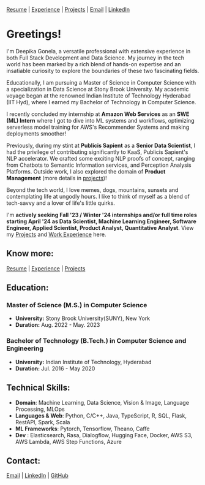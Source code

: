 [Resume](https://drive.google.com/file/d/1At305m3rSn5zuOt7-ZzUJ9BrtVHFJ1w4/view?usp=sharing) | [Experience](Experience.md#experience) | [Projects](projects.md#projects) | [Email](mailto:deepika.gonela@stonybrook.edu) | [LinkedIn](https://www.linkedin.com/in/deepika-gonela/) 

# Greetings!

I'm Deepika Gonela, a versatile professional with extensive experience in both Full Stack Development and Data Science. My journey in the tech world has been marked by a rich blend of hands-on expertise and an insatiable curiosity to explore the boundaries of these two fascinating fields.

Educationally, I am pursuing a Master of Science in Computer Science with a specialization in Data Science at Stony Brook University. My academic voyage began at the renowned Indian Institute of Technology Hyderabad (IIT Hyd), where I earned my Bachelor of Technology in Computer Science. 

I recently concluded my internship at **Amazon Web Services** as an **SWE (ML) Intern** where I got to dive into  ML systems and workflows, optimizing serverless model training for AWS's Recommender Systems and making deployments smoother! 

Previously, during my stint at **Publicis Sapient** as a **Senior Data Scientist**, I had the privilege of contributing significantly to KaaS, Publicis Sapient's NLP accelerator. We crafted some exciting NLP proofs of concept, ranging from Chatbots to Semantic Information services, and Perception Analysis Platforms. Outside work, I also explored the domain of **Product Management** (more details in [projects](projects.md#projects))! 

Beyond the tech world, I love memes, dogs, mountains, sunsets and contemplating life at ungodly hours. I like to think of myself as a blend of tech-savvy and a lover of life's little quirks. 

I'm **actively seeking Fall '23 / Winter '24 internships and/or full time roles starting April '24 as Data Scientist, Machine Learning Engineer, Software Engineer, Applied Scientist, Product Analyst, Quantitative Analyst**. View my [Projects](projects.md#projects) and [Work Experience](Experience.md#experience) here. 

## Know more:
[Resume](https://drive.google.com/file/d/1At305m3rSn5zuOt7-ZzUJ9BrtVHFJ1w4/view?usp=sharing) | [Experience](Experience.md#experience) | [Projects](projects.md#projects)


## Education:
### Master of Science (M.S.) in Computer Science
- **University:** Stony Brook University(SUNY), New York
- **Duration:** Aug. 2022 - May. 2023
  
### Bachelor of Technology (B.Tech.) in Computer Science and Engineering
- **University:** Indian Institute of Technology, Hyderabad
- **Duration:** Jul. 2016 - May 2020

## Technical Skills: 

- **Domain**: Machine Learning, Data Science, Vision & Image, Language Processing, MLOps
- **Languages & Web**: Python, C/C++, Java, TypeScript, R, SQL, Flask, RestAPI, Spark, Scala
- **ML Frameworks**: Pytorch, Tensorflow, Theano, Caffe
- **Dev** : Elasticsearch, Rasa, Dialogflow, Hugging Face, Docker, AWS S3, AWS Lambda, AWS Step Functions, Azure


## Contact:
[Email](mailto:hmuppa@uw.edu) | [LinkedIn](https://www.linkedin.com/in/hema-varshita-m) | [GitHub](https://github.com/hvarshita)


